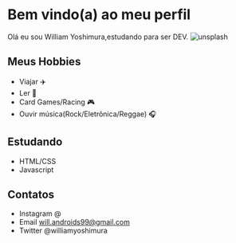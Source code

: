 # Bem vindo(a) ao meu perfil

Olá eu sou William Yoshimura,estudando para ser DEV.
![unsplash](https://user-images.githubusercontent.com/100946502/178150666-731620a4-a46c-4df0-b95c-f47e716ee39d.jpg)

## Meus Hobbies

- Viajar ✈️
- Ler 📖
- Card Games/Racing 🎮
- Ouvir música(Rock/Eletrônica/Reggae) 🎧

## Estudando

- HTML/CSS 
- Javascript
 
 
 ## Contatos
 
 - Instagram @
 - Email will.androids99@gmail.com
 - Twitter @williamyoshimura
